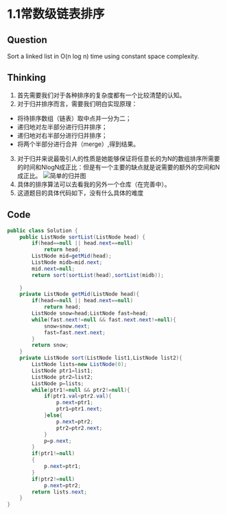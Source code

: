 # 1.1常数级链表排序

## Question
Sort a linked list in O(n log n) time using constant space complexity.

## Thinking
1. 首先需要我们对于各种排序的复杂度都有一个比较清楚的认知。
2. 对于归并排序而言，需要我们明白实现原理：
* 将待排序数组（链表）取中点并一分为二；
* 递归地对左半部分进行归并排序；
* 递归地对右半部分进行归并排序；
* 将两个半部分进行合并（merge）,得到结果。
3. 对于归并来说最吸引人的性质是她能够保证将任意长的为N的数组排序所需要的时间和NlogN成正比：但是有一个主要的缺点就是说需要的额外的空间和N成正比。
![简单的归并图](http://maycope.cn/Sorting/merge1.png)
4. 具体的排序算法可以去看我的另外一个仓库（在完善中）。
5. 这道题目的具体代码如下，没有什么具体的难度

## Code
```java
public class Solution {
    public ListNode sortList(ListNode head) {
        if(head==null || head.next==null)
            return head;
        ListNode mid=getMid(head);
        ListNode midb=mid.next;
        mid.next=null;
        return sort(sortList(head),sortList(midb));
        
    }
    private ListNode getMid(ListNode head){
        if(head==null || head.next==null)
            return head;
        ListNode snow=head;ListNode fast=head;
        while(fast.next!=null && fast.next.next!=null){
            snow=snow.next;
            fast=fast.next.next;
        }
        return snow;
    }
    private ListNode sort(ListNode list1,ListNode list2){
        ListNode lists=new ListNode(0);
        ListNode ptr1=list1;
        ListNode ptr2=list2;
        ListNode p=lists;
        while(ptr1!=null && ptr2!=null){
            if(ptr1.val<ptr2.val){
                p.next=ptr1;
                ptr1=ptr1.next;
            }else{
                p.next=ptr2;
                ptr2=ptr2.next;
            }
            p=p.next;
        }
        if(ptr1!=null)
        {
            p.next=ptr1;
        }
        if(ptr2!=null)
            p.next=ptr2;
        return lists.next;
    }
}
```

